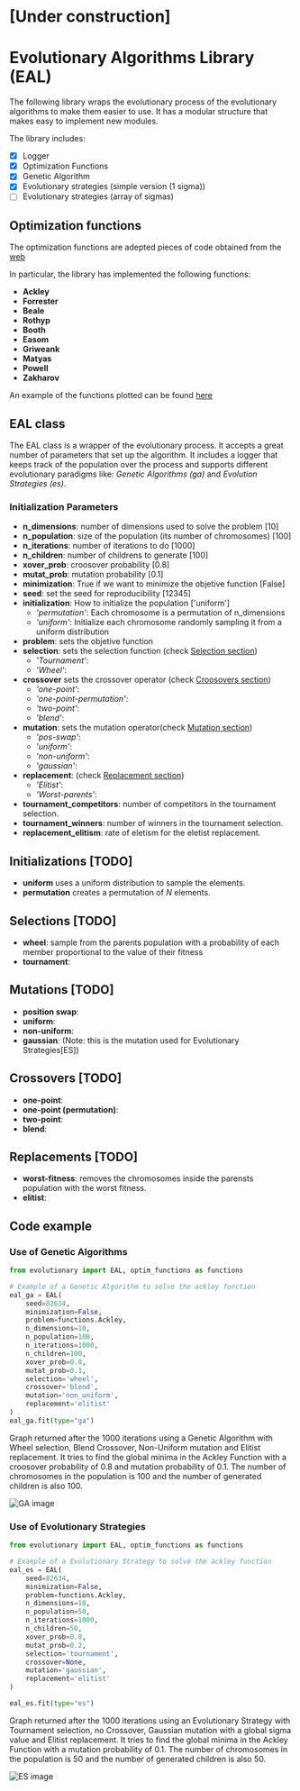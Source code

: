 # [Under construction]

# Evolutionary Algorithms Library (EAL)

The following library wraps the evolutionary process of the evolutionary algorithms to make them easier to use.
It has a modular structure that makes easy to implement new modules.

The library includes:
- [x] Logger
- [x] Optimization Functions
- [x] Genetic Algorithm
- [x] Evolutionary strategies (simple version (1 sigma))
- [ ] Evolutionary strategies (array of sigmas)

## Optimization functions
The optimization functions are adepted pieces of code obtained from the [web](https://www.sfu.ca/~ssurjano/)

In particular, the library has implemented the following functions:
- **Ackley**
- **Forrester**
- **Beale**
- **Rothyp**
- **Booth**
- **Easom**
- **Griweank**
- **Matyas**
- **Powell**
- **Zakharov**

An example of the functions plotted can be found [here](notebooks/functions_visualization.ipynb)

## EAL class
The EAL class is a wrapper of the evolutionary process. It accepts a great number of parameters that set up the algorithm.
 It includes a logger that keeps track of the population over the process and supports different
evolutionary paradigms like: *Genetic Algorithms (ga)* and *Evolution Strategies (es)*.

### Initialization Parameters

 - **n_dimensions**: number of dimensions used to solve the problem [10]
 - **n_population**: size of the population (its number of chromosomes) [100]
 - **n_iterations**: number of iterations to do [1000]
 - **n_children**: number of childrens to generate [100]
 - **xover_prob**: croosover probability [0.8]
 - **mutat_prob**: mutation probability [0.1]
 - **minimization**: True if we want to minimize the objetive function [False]
 - **seed**: set the seed for reproducibility [12345]
 - **initialization**: How to initialize the population ['uniform']
   - *'permutation'*: Each chromosome is a permutation of n_dimensions 
   - *'uniform'*: Initialize each chromosome randomly sampling it from a uniform distribution
 - **problem**: sets the objetive function
 - **selection**: sets the selection function (check 
[Selection section](#Selections))
    - *'Tournament'*:
    - *'Wheel'*:
 - **crossover** sets the crossover operator (check 
[Croosovers section](#Croosovers))
    - *'one-point'*:
    - *'one-point-permutation'*:
    - *'two-point'*:
    - *'blend'*:
 - **mutation**: sets the mutation operator(check 
[Mutation section](#Mutations))
    - *'pos-swap'*:
    - *'uniform'*:
    - *'non-uniform'*:
    - *'gaussian'*:
 - **replacement**: (check 
[Replacement section](#Replacements))
    - *'Elitist'*:
    - *'Worst-parents'*:
 - **tournament_competitors**: number of competitors in the tournament selection.
 - **tournament_winners**: number of winners in the tournament selection.
 - **replacement_elitism**: rate of eletism for the eletist replacement.

## Initializations [TODO]
- **uniform** uses a uniform distribution to sample the elements.
- **permutation** creates a permutation of *N* elements.

## Selections [TODO]
- **wheel**: sample from the parents population with a probability of each member proportional to the value of their fitness
- **tournament**:

## Mutations [TODO]

- **position swap**:
- **uniform**:
- **non-uniform**:
- **gaussian**: (Note: this is the mutation used for Evolutionary Strategies[ES])

## Crossovers [TODO]
- **one-point**:
- **one-point (permutation)**:
- **two-point**:
- **blend**:

## Replacements [TODO]
- **worst-fitness**: removes the chromosomes inside the parensts population with the worst fitness.
- **elitist**:

## Code example

### Use of Genetic Algorithms
```python
from evolutionary import EAL, optim_functions as functions

# Example of a Genetic Algorithm to solve the ackley function
eal_ga = EAL(
    seed=82634,
    minimization=False,
    problem=functions.Ackley,
    n_dimensions=10,
    n_population=100,
    n_iterations=1000,
    n_children=100,
    xover_prob=0.8,
    mutat_prob=0.1,
    selection='wheel',
    crossover='blend',
    mutation='non_uniform',
    replacement='elitist'
)
eal_ga.fit(type="ga")
```

Graph returned after the 1000 iterations using a Genetic Algorithm with Wheel selection, Blend
Crossover, Non-Uniform mutation and Elitist replacement. It tries to find the global minima in the
Ackley Function with a croosover probability of 0.8 and mutation probability of 0.1. The number of 
chromosomes in the population is 100 and the number of generated children is also 100.

![GA image](docs/ga.png)


### Use of Evolutionary Strategies

```python
from evolutionary import EAL, optim_functions as functions

# Example of a Evolutionary Strategy to solve the ackley function
eal_es = EAL(
    seed=82634,
    minimization=False,
    problem=functions.Ackley,
    n_dimensions=10,
    n_population=50,
    n_iterations=1000,
    n_children=50,
    xover_prob=0.8,
    mutat_prob=0.2,
    selection='tournament',
    crossover=None,
    mutation='gaussian',
    replacement='elitist'
)

eal_es.fit(type="es")
```

Graph returned after the 1000 iterations using an Evolutionary Strategy with Tournament selection, no
Crossover, Gaussian mutation with a global sigma value and Elitist replacement. It tries to find the global minima in the
Ackley Function with a mutation probability of 0.1. The number of 
chromosomes in the population is 50 and the number of generated children is also 50.

![ES image](docs/es.png)